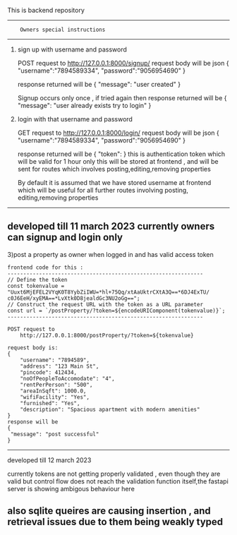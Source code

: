 This is backend repository
____________________________________________

        Owners special instructions 
____________________________________________

1) sign up with username and password

    POST request to
            http://127.0.0.1:8000/signup/
    request body will be json
    {
        "username":"7894589334",
        "password":"9056954690"
    }

    response returned will be 
    {
        "message": "user created"
    }

    Signup occurs only once , if tried again then 
    response returned will be
    {
        "message": "user already exists try to login"
    }

2) login with that username and password

    GET request to
            http://127.0.0.1:8000/login/
    request body will be json
        {
          "username":"7894589334",
          "password":"9056954690"
        }
    
    response returned will be
    {
         "token": 
    }
    this is authentication token which will be valid for 1 hour only
    this will be stored at frontend , and will be sent for routes
    which involves posting,editing,removing properties

    By default it is assumed that we have stored username at frontend
    which will be useful for all further routes involving posting,
    editing,removing properties



------------------------------------------------------------------
developed till 11 march 2023
currently owners can signup and login only 
------------------------------------------------------------------




3)post a property as owner when logged in and has valid access token

    frontend code for this :
    --------------------------------------------------------------
    // Define the token
    const tokenvalue = "Uuxt6MjEFEL2VYqK0T8YybZiIWU=*hl+75Qq/xtAaUktrCXtA3Q==*6DJ4ExTU/  c0J6EeH/xyEMA==*LvXtk0D8jealdGc3NU2oGg==";
    // Construct the request URL with the token as a URL parameter
    const url = `/postProperty/?token=${encodeURIComponent(tokenvalue)}`;
    --------------------------------------------------------------

    POST request to
        http://127.0.0.1:8000/postProperty/?token=${tokenvalue}

    request body is:
    {
        "username": "7894589",
        "address": "123 Main St",
        "pincode": 412434,
        "noOfPeopleToAccomodate": "4",
        "rentPerPerson": "500",
        "areaInSqft": 1000.0,
        "wifiFacility": "Yes",
        "furnished": "Yes",
        "description": "Spacious apartment with modern amenities"
    }
    response will be
    {
     "message": "post successful"
    }


-----------------------------------------------------------------------
developed till 12 march 2023

currently tokens are not getting properly validated , even though
they are valid but control flow does not reach the validation function
itself,the fastapi server is showing ambigous behaviour here 

also sqlite queires are causing insertion , and retrieval issues due
to them being weakly typed
-----------------------------------------------------------------------